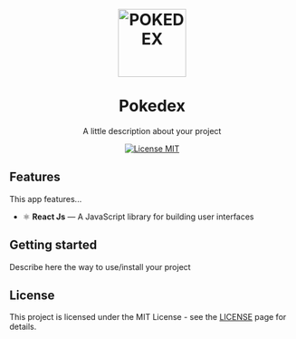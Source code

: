 <h1 align="center">
<br>
  <img src="https://2.bp.blogspot.com/-UYWddUwOD3U/V4trsKHMrzI/AAAAAAAAACs/tPdekRzFiR4klyCbkNeZV2pIvttksaI1wCK4B/s1600/logo.png" alt="POKEDEX" width="120">
<br>
<br>
Pokedex
</h1>

<p align="center">A little description about your project</p>

<p align="center">
  <a href="https://opensource.org/licenses/MIT">
    <img src="https://img.shields.io/badge/License-MIT-blue.svg" alt="License MIT">
  </a>
</p>

## Features

This app features...

- ⚛️ **React Js** — A JavaScript library for building user interfaces

## Getting started

Describe here the way to use/install your project


## License

This project is licensed under the MIT License - see the [LICENSE](https://opensource.org/licenses/MIT) page for details.
